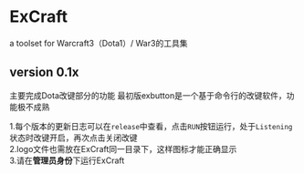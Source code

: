 # ExCraft
a toolset for Warcraft3（Dota1）/ War3的工具集

## version 0.1x
主要完成Dota改键部分的功能
最初版exbutton是一个基于命令行的改键软件，功能极不成熟

1.每个版本的更新日志可以在`release`中查看，点击`RUN`按钮运行，处于`Listening`状态时改键开启，再次点击关闭改键<br>
2.logo文件也需放在ExCraft同一目录下，这样图标才能正确显示<br>
3.请在**管理员身份**下运行ExCraft<br>
